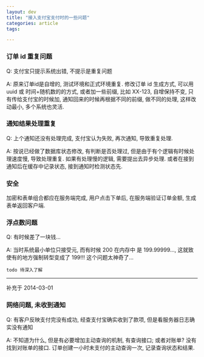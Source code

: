 ```yaml
---
layout: dev
title: "接入支付宝支付时的一些问题"
categories: article
tags: 

---
```


### 订单 id 重复问题

Q: 支付宝只提示系统出错, 不提示是重复问题

A: 原来订单id是自增的, 测试环境和正式环境重复. 修改订单 id 生成方式, 可以用 uuid 或 时间+随机数的的方式, 或者加一些前缀, 比如 XX-123, 自增保持不变, 只有传给支付宝的时候加, 通知回来的时候再根据不同的前缀, 做不同的处理, 这样改动最小, 多个系统也灵活.

### 通知结果处理重复

Q: 上个通知还没有处理完成, 支付宝认为失败, 再次通知, 导致重复处理.

A: 按说已经做了数据库状态修改, 有判断是否处理过, 但是由于有个逻辑有时候处理速度慢, 导致处理重复. 如果有处理慢的逻辑, 需要提出去异步处理. 或者在接到通知后在缓存中记录状态, 接到通知时检测状态先.

### 安全

加密和表单组合都应在服务端完成, 用户点击下单后, 在服务端验证订单金额, 生成表单返回客户端.

### 浮点数问题

Q: 有时候差了一块钱...

A: 当时系统最小单位只接受元, 而有时候 200 在内存中 是 199.99999..., 这就致使有的地方强制转型变成了 199!!! 这个问题太神奇了...

```
todo 待深入了解
```

----

补充于 2014-03-01

### 网络问题, 未收到通知

Q: 有客户反映支付完没有成功, 经查支付宝确实收到了款项, 但是看服务器日志确实没有通知

A: 不知道为什么, 但是有必要增加主动查询的机制, 有查询接口; 或者对账单? 没有找到对账单的接口. 订单创建一小时未支付的主动查询一次, 记录查询状态和结果.


